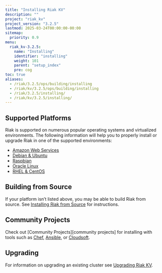```yaml
---
title: "Installing Riak KV"
description: ""
project: "riak_kv"
project_version: "3.2.5"
lastmod: 2025-03-24T00:00:00-00:00
sitemap:
  priority: 0.9
menu:
  riak_kv-3.2.5:
    name: "Installing"
    identifier: "installing"
    weight: 101
    parent: "setup_index"
    pre: cog
toc: true
aliases:
  - /riak/3.2.5/ops/building/installing
  - /riak/kv/3.2.5/ops/building/installing
  - /riak/3.2.5/installing/
  - /riak/kv/3.2.5/installing/
---
```


[install aws]: {{<baseurl>}}riak/kv/3.2.5/setup/installing/amazon-web-services
[install debian & ubuntu]: {{<baseurl>}}riak/kv/3.2.5/setup/installing/debian-ubuntu
[install raspbian]: {{<baseurl>}}riak/kv/3.2.5/setup/installing/debian-ubuntu/#raspbian-bullseye
[install rhel & centos]: {{<baseurl>}}riak/kv/3.2.5/setup/installing/rhel-centos
[install oracle linux]: {{<baseurl>}}riak/kv/3.2.5/setup/installing/oracle-linux
[install source index]: {{<baseurl>}}riak/kv/3.2.5/setup/installing/source
[upgrade index]: {{<baseurl>}}riak/kv/3.2.5/setup/upgrading

## Supported Platforms

Riak is supported on numerous popular operating systems and virtualized
environments. The following information will help you to
properly install or upgrade Riak in one of the supported environments:

  * [Amazon Web Services][install aws]
  * [Debian & Ubuntu][install debian & ubuntu]
  * [Raspbian][install raspbian]
  * [Oracle Linux][install oracle linux]
  * [RHEL & CentOS][install rhel & centos]

## Building from Source

If your platform isn’t listed above, you may be able to build Riak from source. See [Installing Riak from Source][install source index] for instructions.

## Community Projects

Check out [Community Projects][community projects] for installing with tools such as [Chef](https://www.chef.io/chef/), [Ansible](http://www.ansible.com/), or [Cloudsoft](http://www.cloudsoftcorp.com/).

## Upgrading

For information on upgrading an existing cluster see [Upgrading Riak KV][upgrade index].


